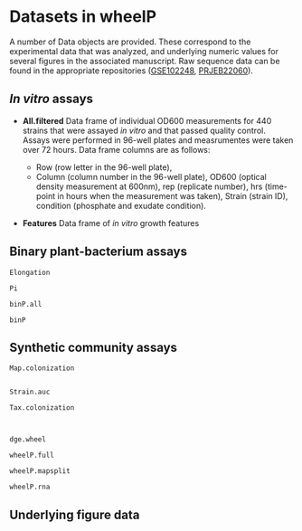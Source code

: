 # Datasets in wheelP

A number of Data objects are provided. These correspond to the experimental data that was analyzed,
and underlying numeric values for several figures in the associated manuscript.
Raw sequence data can be found in the appropriate repositories ([GSE102248](https://www.ncbi.nlm.nih.gov/geo/query/acc.cgi?acc=GSE102248), [PRJEB22060](https://www.ebi.ac.uk/ena/data/view/PRJEB22060)).

## *In vitro* assays

* **All.filtered** Data frame of individual OD600 measurements for 440 strains that were
assayed *in vitro* and that passed quality control. Assays were performed in 96-well plates
and measrumentes were taken over 72 hours. Data frame columns are as follows:
	* Row (row letter in the 96-well plate),
	* Column (column number in the 96-well plate), OD600 (optical
density measurement at 600nm), rep (replicate number), hrs (time-point in hours when
the measurement was taken), Strain (strain ID), condition (phosphate and exudate condition).
	
* **Features** Data frame of *in vitro* growth features 

## Binary plant-bacterium assays

	Elongation
	
	Pi

	binP.all
	
	binP
	
## Synthetic community assays



	Map.colonization

	
	Strain.auc

	Tax.colonization



	dge.wheel

	wheelP.full

	wheelP.mapsplit

	wheelP.rna

## Underlying figure data
